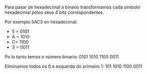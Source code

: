 Para pasar de hexadecimal a binario transformamos cada símbolo hexadecimal polos seus 4 bits correspondentes.

Por exemplo 5AC3 en hexadecimal:

- 5 = 0101
- A = 1010
- C= 1100
- 3 = 0011

Po lo tanto temos o número binario: 0101 1010 1100 0011

Eliminamos todos os 0 a esquerda do primeiro 1: 101 1010 1100 0011 